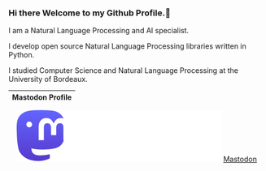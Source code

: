 ### Hi there Welcome to my Github Profile.👋

I am a Natural Language Processing and AI specialist.

I develop open source Natural Language Processing libraries written in Python.

I studied Computer Science and Natural Language Processing at the University of Bordeaux.

<div align='center'>

Mastodon Profile       |
:-------------------------:|
[![mastodon profile](https://raw.githubusercontent.com/mastodon/mastodon/main/lib/assets/wordmark.dark.png)](https://fosstodon.org/@SekouDiao)
<a rel="me" href="https://fosstodon.org/@SekouDiao">Mastodon</a>

</div>

<!--
**SekouDiaoNlp/SekouDiaoNlp** is a ✨ _special_ ✨ repository because its `README.md` (this file) appears on your GitHub profile.

Here are some ideas to get you started:

- 🔭 I’m currently working on ...
- 🌱 I’m currently learning ...
- 👯 I’m looking to collaborate on ...
- 🤔 I’m looking for help with ...
- 💬 Ask me about ...
- 📫 How to reach me: ...
- 😄 Pronouns: ...
- ⚡ Fun fact: ...
-->
